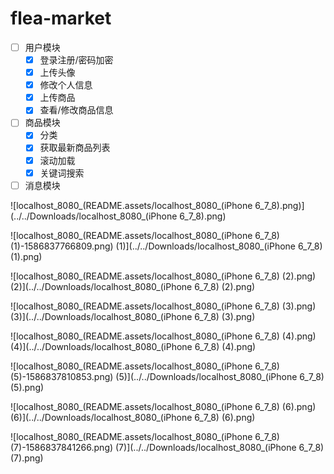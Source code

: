 # flea-market

- [ ] 用户模块
  - [x] 登录注册/密码加密
  - [x] 上传头像
  - [x] 修改个人信息
  - [x] 上传商品
  - [x] 查看/修改商品信息
- [ ] 商品模块
  - [x] 分类
  - [x] 获取最新商品列表
  - [x] 滚动加载
  - [x] 关键词搜索
- [ ] 消息模块

![localhost_8080_(README.assets/localhost_8080_(iPhone 6_7_8).png)](../../Downloads/localhost_8080_(iPhone 6_7_8).png)





![localhost_8080_(README.assets/localhost_8080_(iPhone 6_7_8) (1)-1586837766809.png) (1)](../../Downloads/localhost_8080_(iPhone 6_7_8) (1).png)







![localhost_8080_(README.assets/localhost_8080_(iPhone 6_7_8) (2).png) (2)](../../Downloads/localhost_8080_(iPhone 6_7_8) (2).png)

![localhost_8080_(README.assets/localhost_8080_(iPhone 6_7_8) (3).png) (3)](../../Downloads/localhost_8080_(iPhone 6_7_8) (3).png)



![localhost_8080_(README.assets/localhost_8080_(iPhone 6_7_8) (4).png) (4)](../../Downloads/localhost_8080_(iPhone 6_7_8) (4).png)





![localhost_8080_(README.assets/localhost_8080_(iPhone 6_7_8) (5)-1586837810853.png) (5)](../../Downloads/localhost_8080_(iPhone 6_7_8) (5).png)



![localhost_8080_(README.assets/localhost_8080_(iPhone 6_7_8) (6).png) (6)](../../Downloads/localhost_8080_(iPhone 6_7_8) (6).png)



![localhost_8080_(README.assets/localhost_8080_(iPhone 6_7_8) (7)-1586837841266.png) (7)](../../Downloads/localhost_8080_(iPhone 6_7_8) (7).png)



